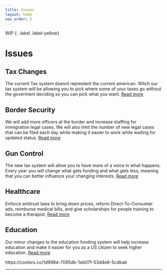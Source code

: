 ```yaml
---
title: Issues
layout: home
nav_order: 2
---
```

WIP
{: .label .label-yellow}
<html>
<h1>Issues</h1>
  <h2>Tax Changes</h2>
    <p>The current Tax system doesnt represtent the current american. Witch our tax system will be allowing you to pick where some of your taxes go without the goverment deciding so you can pick what you want. <a href="https://mills888dev.github.io/WEBSITE/Issues/Taxes.html">Read more</a> </p>
    <h2>Border Security</h2>
    <p>We will add more officers at the border and increase staffing for immigration legal cases. We will also limit the number of new legal cases that can be filed each day while making it easier to work while waiting for updated status. <a href="https://mills888dev.github.io/WEBSITE/Issues/Border%20control.html">Read more</a></p>
       <h2>Gun Control</h2>
    <p>The new tax system will allow you to have more of a voice in what happens. Every year you will change what gets funding and what gets less, meaning that you can better influence your changing interests. <a href="https://mills888dev.github.io/WEBSITE/Issues/Gun%20control.html">Read more</a> </p>
    <h2>Healthcare</h2>
    <p>Enforce antitrust laws to bring down prices, reform Direct-To-Consumer ads, reimburse medical bills, and give scholarships for people training to become a therapist. <a href="https://mills888dev.github.io/WEBSITE/Issues/Healthcare.html">Read more</a> </p>
    <h2>Education</h2>
    <p>Our minor changes to the education funding system will help increase education and make it easier for you as a US citizen to seek higher education.
 <a href="https://mills888dev.github.io/WEBSITE/Issues/Healthcare.html">Read more</a> </p>
  
</html>
https://coolors.co/1d998d-7095db-1eb07f-53d4e6-5cdbab



----

